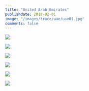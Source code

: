 ```yaml
---
title: "United Arab Emirates"
publishdate: 2018-02-01
image: "/images/trace/uae/uae01.jpg"
comments: false
---
```


![](/tongtong/images/trace/uae/uae01.jpg)


![](/tongtong/images/trace/uae/uae02.jpg)


![](/tongtong/images/trace/uae/uae03.jpg)


![](/tongtong/images/trace/uae/uae04.jpg)


![](/tongtong/images/trace/uae/uae05.jpg)


![](/tongtong/images/trace/uae/uae06.jpg)